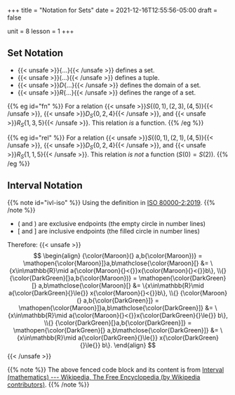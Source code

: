 +++
title = "Notation for Sets"
date = 2021-12-16T12:55:56-05:00
draft = false

unit = 8
lesson = 1
+++

## Set Notation

- {{< unsafe >}}$\{…\}${{< /unsafe >}} defines a set.
- {{< unsafe >}}$(…)${{< /unsafe >}} defines a tuple.
- {{< unsafe >}}$D\{…\}${{< /unsafe >}} defines the domain of a set.
- {{< unsafe >}}$R\{…\}${{< /unsafe >}} defines the range of a set.

{{% eg id="fn" %}}
For a relation {{< unsafe >}}$S\{(0, 1), (2, 3), (4, 5)\}${{< /unsafe >}},
{{< unsafe >}}$D_S\{0, 2, 4\}${{< /unsafe >}}, and {{< unsafe >}}$R_S\{1, 3, 5\}${{< /unsafe >}}.
This relation *is* a function.
{{% /eg %}}

{{% eg id="rel" %}}
For a relation {{< unsafe >}}$S\{(0, 1), (2, 1), (4, 5)\}${{< /unsafe >}},
{{< unsafe >}}$D_S\{0, 2, 4\}${{< /unsafe >}}, and {{< unsafe >}}$R_S\{1, 1, 5\}${{< /unsafe >}}.
This relation *is not* a function ($S(0) = S(2)$).
{{% /eg %}}

## Interval Notation

{{% note id="ivl-iso" %}}
Using the definition in [ISO 80000-2:2019](https://www.iso.org/standard/64973.html).
{{% /note %}}

- $($ and $)$ are exclusive endpoints (the empty circle in number lines)
- $[$ and $]$ are inclusive endpoints (the filled circle in number lines)

Therefore:
{{< unsafe >}}
$$
\begin{align}
{\color{Maroon}(} a,b{\color{Maroon})}  = \mathopen{\color{Maroon}]}a,b\mathclose{\color{Maroon}[} &= \{x\in\mathbb{R}\mid a{\color{Maroon}{}<{}}x{\color{Maroon}{}<{}}b\}, \\{}
{\color{DarkGreen}[}a,b{\color{Maroon})}  = \mathopen{\color{DarkGreen}[} a,b\mathclose{\color{Maroon}[} &= \{x\in\mathbb{R}\mid a{\color{DarkGreen}{}\le{}} x{\color{Maroon}{}<{}}b\}, \\{}
{\color{Maroon}(} a,b{\color{DarkGreen}]} = \mathopen{\color{Maroon}]}a,b\mathclose{\color{DarkGreen}]} &= \{x\in\mathbb{R}\mid a{\color{Maroon}{}<{}}x{\color{DarkGreen}{}\le{}} b\}, \\{}
{\color{DarkGreen}[}a,b{\color{DarkGreen}]} = \mathopen{\color{DarkGreen}[} a,b\mathclose{\color{DarkGreen}]} &= \{x\in\mathbb{R}\mid a{\color{DarkGreen}{}\le{}} x{\color{DarkGreen}{}\le{}} b\}.
\end{align}
$$
{{< /unsafe >}}

{{% note %}}
The above fenced code block and its content is from [Interval (mathematics) --- Wikipedia, The Free Encyclopedia (by Wikipedia contributors)](https://en.wikipedia.org/w/index.php?title=Interval_(mathematics)&oldid=1048203447).
{{% /note %}}
